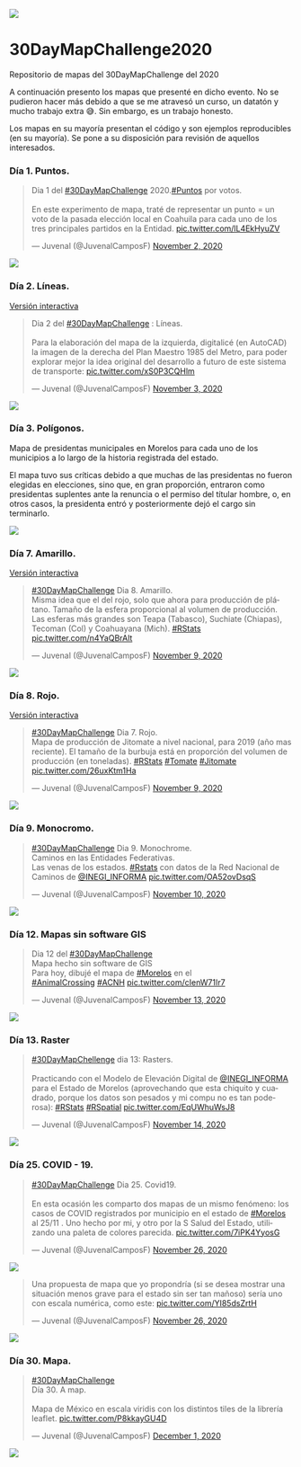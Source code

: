 ![](imgs/banner.png)

# 30DayMapChallenge2020

Repositorio de mapas del 30DayMapChallenge del 2020

A continuación presento los mapas que presenté en dicho evento. No se pudieron hacer más debido a que se me atravesó un curso, un datatón y mucho trabajo extra 😅. 
Sin embargo, es un trabajo honesto. 

Los mapas en su mayoría presentan el código y son ejemplos reproducibles (en su mayoría). Se pone a su disposición para revisión de aquellos interesados. 


### Día 1. Puntos. 

<blockquote class="twitter-tweet"><p lang="es" dir="ltr">Dia 1 del <a href="https://twitter.com/hashtag/30DayMapChallenge?src=hash&amp;ref_src=twsrc%5Etfw">#30DayMapChallenge</a> 2020.<a href="https://twitter.com/hashtag/Puntos?src=hash&amp;ref_src=twsrc%5Etfw">#Puntos</a> por votos. <br><br>En este experimento de mapa, traté de representar un punto = un voto de la pasada elección local en Coahuila para cada uno de los tres principales partidos en la Entidad. <a href="https://t.co/lL4EkHyuZV">pic.twitter.com/lL4EkHyuZV</a></p>&mdash; Juvenal (@JuvenalCamposF) <a href="https://twitter.com/JuvenalCamposF/status/1323082487950577665?ref_src=twsrc%5Etfw">November 2, 2020</a></blockquote> 

![](imgs/01.png)

### Día 2. Líneas. 

[Versión interactiva](https://rpubs.com/Juve_Campos/MapaMetro1985)

<blockquote class="twitter-tweet"><p lang="es" dir="ltr">Dia 2 del <a href="https://twitter.com/hashtag/30DayMapChallenge?src=hash&amp;ref_src=twsrc%5Etfw">#30DayMapChallenge</a> : Líneas. <br><br>Para la elaboración del mapa de la izquierda, digitalicé (en AutoCAD) la imagen de la derecha del Plan Maestro 1985 del Metro, para poder explorar mejor la idea original del desarrollo a futuro de este sistema de transporte: <a href="https://t.co/xS0P3CQHlm">pic.twitter.com/xS0P3CQHlm</a></p>&mdash; Juvenal (@JuvenalCamposF) <a href="https://twitter.com/JuvenalCamposF/status/1323516075783327744?ref_src=twsrc%5Etfw">November 3, 2020</a></blockquote>

![](imgs/02.png)

### Día 3. Polígonos. 

Mapa de presidentas municipales en Morelos para cada uno de los municipios a lo largo de la historia registrada del estado. 

El mapa tuvo sus críticas debido a que muchas de las presidentas no fueron elegidas en elecciones, sino que, en gran proporción, entraron como presidentas suplentes ante la renuncia o el permiso del títular hombre, o, en otros casos, la presidenta entró y posteriormente dejó el cargo sin terminarlo. 

![](imgs/03.png)

### Día 7. Amarillo. 

[Versión interactiva](https://rpubs.com/Juve_Campos/MapaPlatano2)

<blockquote class="twitter-tweet"><p lang="es" dir="ltr"><a href="https://twitter.com/hashtag/30DayMapChallenge?src=hash&amp;ref_src=twsrc%5Etfw">#30DayMapChallenge</a> Dia 8. Amarillo. <br>Misma idea que el del rojo, solo que ahora para producción de plátano. Tamaño de la esfera proporcional al volumen de producción. Las esferas más grandes son Teapa (Tabasco), Suchiate (Chiapas), Tecoman (Col) y Coahuayana (Mich). <a href="https://twitter.com/hashtag/RStats?src=hash&amp;ref_src=twsrc%5Etfw">#RStats</a> <a href="https://t.co/n4YaQBrAlt">pic.twitter.com/n4YaQBrAlt</a></p>&mdash; Juvenal (@JuvenalCamposF) <a href="https://twitter.com/JuvenalCamposF/status/1325698769912909826?ref_src=twsrc%5Etfw">November 9, 2020</a></blockquote> 

![](imgs/07.png)

### Día 8. Rojo. 

[Versión interactiva](https://rpubs.com/Juve_Campos/jitomate2019red)

<blockquote class="twitter-tweet"><p lang="es" dir="ltr"><a href="https://twitter.com/hashtag/30DayMapChallenge?src=hash&amp;ref_src=twsrc%5Etfw">#30DayMapChallenge</a> Dia 7. Rojo. <br>Mapa de producción de Jitomate a nivel nacional, para 2019 (año mas reciente). El tamaño de la burbuja está en proporción del volumen de producción (en toneladas). <a href="https://twitter.com/hashtag/RStats?src=hash&amp;ref_src=twsrc%5Etfw">#RStats</a> <a href="https://twitter.com/hashtag/Tomate?src=hash&amp;ref_src=twsrc%5Etfw">#Tomate</a> <a href="https://twitter.com/hashtag/Jitomate?src=hash&amp;ref_src=twsrc%5Etfw">#Jitomate</a> <a href="https://t.co/26uxKtm1Ha">pic.twitter.com/26uxKtm1Ha</a></p>&mdash; Juvenal (@JuvenalCamposF) <a href="https://twitter.com/JuvenalCamposF/status/1325683461298876416?ref_src=twsrc%5Etfw">November 9, 2020</a></blockquote> 

![](imgs/08.png)

### Día 9. Monocromo. 

<blockquote class="twitter-tweet"><p lang="es" dir="ltr"><a href="https://twitter.com/hashtag/30DayMapChallenge?src=hash&amp;ref_src=twsrc%5Etfw">#30DayMapChallenge</a> Dia 9. Monochrome. <br>Caminos en las Entidades Federativas. <br>Las venas de los estados. <a href="https://twitter.com/hashtag/Rstats?src=hash&amp;ref_src=twsrc%5Etfw">#Rstats</a> con datos de la Red Nacional de Caminos de <a href="https://twitter.com/INEGI_INFORMA?ref_src=twsrc%5Etfw">@INEGI_INFORMA</a> <a href="https://t.co/OA52ovDsqS">pic.twitter.com/OA52ovDsqS</a></p>&mdash; Juvenal (@JuvenalCamposF) <a href="https://twitter.com/JuvenalCamposF/status/1326033028456411136?ref_src=twsrc%5Etfw">November 10, 2020</a></blockquote> 

![](imgs/09.gif)

### Día 12. Mapas sin software GIS

<blockquote class="twitter-tweet"><p lang="es" dir="ltr">Dia 12 del <a href="https://twitter.com/hashtag/30DayMapChallenge?src=hash&amp;ref_src=twsrc%5Etfw">#30DayMapChallenge</a> <br>Mapa hecho sin software de GIS<br>Para hoy, dibujé el mapa de <a href="https://twitter.com/hashtag/Morelos?src=hash&amp;ref_src=twsrc%5Etfw">#Morelos</a> en el <br> <a href="https://twitter.com/hashtag/AnimalCrossing?src=hash&amp;ref_src=twsrc%5Etfw">#AnimalCrossing</a> <a href="https://twitter.com/hashtag/ACNH?src=hash&amp;ref_src=twsrc%5Etfw">#ACNH</a> <a href="https://t.co/cIenW71Ir7">pic.twitter.com/cIenW71Ir7</a></p>&mdash; Juvenal (@JuvenalCamposF) <a href="https://twitter.com/JuvenalCamposF/status/1327078203115016192?ref_src=twsrc%5Etfw">November 13, 2020</a></blockquote> 

![](imgs/12.jpeg)

### Día 13. Raster

<blockquote class="twitter-tweet"><p lang="es" dir="ltr"><a href="https://twitter.com/hashtag/30DayMapChellenge?src=hash&amp;ref_src=twsrc%5Etfw">#30DayMapChellenge</a> dia 13: Rasters. <br><br>Practicando con el Modelo de Elevación Digital de <a href="https://twitter.com/INEGI_INFORMA?ref_src=twsrc%5Etfw">@INEGI_INFORMA</a> para el Estado de Morelos (aprovechando que esta chiquito y cuadrado, porque los datos son pesados y mi compu no es tan poderosa): <a href="https://twitter.com/hashtag/RStats?src=hash&amp;ref_src=twsrc%5Etfw">#RStats</a> <a href="https://twitter.com/hashtag/RSpatial?src=hash&amp;ref_src=twsrc%5Etfw">#RSpatial</a> <a href="https://t.co/EqUWhuWsJ8">pic.twitter.com/EqUWhuWsJ8</a></p>&mdash; Juvenal (@JuvenalCamposF) <a href="https://twitter.com/JuvenalCamposF/status/1327447732953309184?ref_src=twsrc%5Etfw">November 14, 2020</a></blockquote> 

![](imgs/13.png)

### Día 25. COVID - 19. 

<blockquote class="twitter-tweet"><p lang="es" dir="ltr"><a href="https://twitter.com/hashtag/30DayMapChallenge?src=hash&amp;ref_src=twsrc%5Etfw">#30DayMapChallenge</a> Dia 25. Covid19. <br><br>En esta ocasión les comparto dos mapas de un mismo fenómeno: los casos de COVID registrados por municipio en el estado de <a href="https://twitter.com/hashtag/Morelos?src=hash&amp;ref_src=twsrc%5Etfw">#Morelos</a> al 25/11 . Uno hecho por mi, y otro por la S Salud del Estado, utilizando una paleta de colores parecida. <a href="https://t.co/7iPK4YyosG">pic.twitter.com/7iPK4YyosG</a></p>&mdash; Juvenal (@JuvenalCamposF) <a href="https://twitter.com/JuvenalCamposF/status/1331816648165253121?ref_src=twsrc%5Etfw">November 26, 2020</a></blockquote>

![](imgs/25-a.png)

<blockquote class="twitter-tweet"><p lang="es" dir="ltr">Una propuesta de mapa que yo propondría (si se desea mostrar una situación menos grave para el estado sin ser tan mañoso) sería uno con escala numérica, como este: <a href="https://t.co/YI85dsZrtH">pic.twitter.com/YI85dsZrtH</a></p>&mdash; Juvenal (@JuvenalCamposF) <a href="https://twitter.com/JuvenalCamposF/status/1331819856572928003?ref_src=twsrc%5Etfw">November 26, 2020</a></blockquote> 

![](imgs/25-b.png)


### Día 30. Mapa.

<blockquote class="twitter-tweet"><p lang="es" dir="ltr"><a href="https://twitter.com/hashtag/30DayMapChallenge?src=hash&amp;ref_src=twsrc%5Etfw">#30DayMapChallenge</a><br>Día 30. A map. <br><br>Mapa de México en escala viridis con los distintos tiles de la librería leaflet. <a href="https://t.co/P8kkayGU4D">pic.twitter.com/P8kkayGU4D</a></p>&mdash; Juvenal (@JuvenalCamposF) <a href="https://twitter.com/JuvenalCamposF/status/1333601635235491840?ref_src=twsrc%5Etfw">December 1, 2020</a></blockquote> 

![](imgs/30.png)

